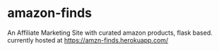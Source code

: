 # amazon-finds
An Affiliate Marketing Site with curated amazon products, flask based. currently hosted at https://amzn-finds.herokuapp.com/
